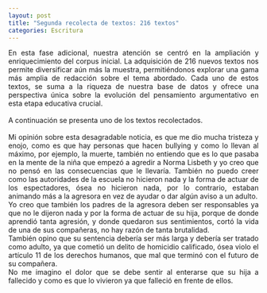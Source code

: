 ```yaml
---
layout: post
title: "Segunda recolecta de textos: 216 textos"
categories: Escritura
---
```

<p style="text-align: justify;">
En esta fase adicional, nuestra atención se centró en la ampliación y enriquecimiento del corpus inicial. La adquisición de 216 nuevos textos nos permite diversificar aún más la muestra, permitiéndonos explorar una gama más amplia de redacción sobre el tema abordado. Cada uno de estos textos, se suma a la riqueza de nuestra base de datos y ofrece una perspectiva única sobre la evolución del pensamiento argumentativo en esta etapa educativa crucial.
<br><br>
A continuación se presenta uno de los textos recolectados.<br><br>
Mi opinión sobre esta desagradable noticia, es que me dio mucha tristeza y enojo, como es que hay personas que hacen bullying y como lo llevan al máximo, por ejemplo, la muerte, también no entiendo que es lo que pasaba en la mente de la niña que empezó a agredir a Norma Lisbeth y yo creo que no pensó en las consecuencias que le llevaría. También no puedo creer como las autoridades de la escuela no hicieron nada y la forma de actuar de los espectadores, ósea no hicieron nada, por lo contrario, estaban animando más a la agresora en vez de ayudar o dar algún aviso a un adulto. <br>
Yo creo que también los padres de la agresora deben ser responsables ya que no le dijeron nada y por la forma de actuar de su hija, porque de donde aprendió tanta agresión, y donde quedaron sus sentimientos, cortó la vida de una de sus compañeras, no hay razón de tanta brutalidad.<br>
También opino que su sentencia debería ser más larga y debería ser tratado como adulto, ya que cometió un delito de homicidio calificado, ósea violo el artículo 11 de los derechos humanos, que mal que terminó con el futuro de su compañera.<br>
No me imagino el dolor que se debe sentir al enterarse que su hija a fallecido y como es que lo vivieron ya que falleció en frente de ellos.
</p>
